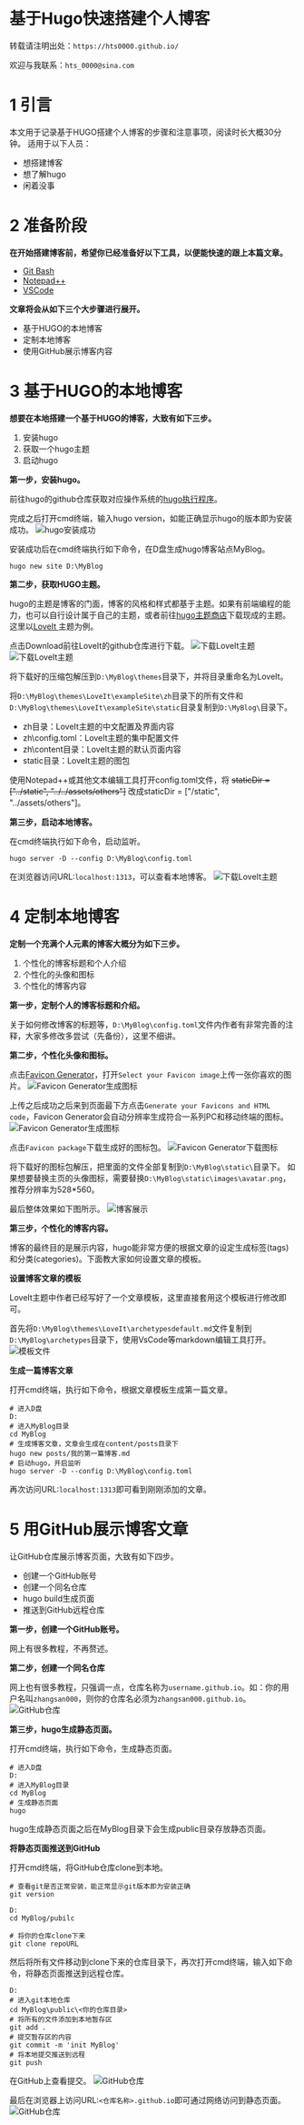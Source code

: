 # 基于Hugo快速搭建个人博客


<!--more-->

转载请注明出处：`https://hts0000.github.io/`

欢迎与我联系：`hts_0000@sina.com`

# 1 引言
本文用于记录基于HUGO搭建个人博客的步骤和注意事项，阅读时长大概30分钟。
适用于以下人员：
- 想搭建博客
- 想了解hugo
- 闲着没事

# 2 准备阶段
**在开始搭建博客前，希望你已经准备好以下工具，以便能快速的跟上本篇文章。**
- [Git Bash](https://git-scm.com/downloads)
- [Notepad++](https://notepad-plus-plus.org/downloads/)
- [VSCode](https://code.visualstudio.com/)

**文章将会从如下三个大步骤进行展开。**
- 基于HUGO的本地博客
- 定制本地博客
- 使用GitHub展示博客内容

# 3 基于HUGO的本地博客
**想要在本地搭建一个基于HUGO的博客，大致有如下三步。**
1. 安装hugo
2. 获取一个hugo主题
3. 启动hugo

**第一步，安装hugo。**

前往hugo的github仓库获取对应操作系统的[hugo执行程序](https://github.com/gohugoio/hugo/releases)。

完成之后打开cmd终端，输入hugo version，如能正确显示hugo的版本即为安装成功。
![hugo安装成功](https://cdn.jsdelivr.net/gh/hts0000/images/00.PNG "hugo安装成功")

安装成功后在cmd终端执行如下命令，在D盘生成hugo博客站点MyBlog。
```
hugo new site D:\MyBlog
```

**第二步，获取HUGO主题。**

hugo的主题是博客的门面，博客的风格和样式都基于主题。如果有前端编程的能力，也可以自行设计属于自己的主题，或者前往[hugo主题商店](https://themes.gohugo.io/)下载现成的主题。这里以[LoveIt
](https://themes.gohugo.io/loveit/)主题为例。

点击Download前往LoveIt的github仓库进行下载。
![下载LoveIt主题](https://cdn.jsdelivr.net/gh/hts0000/images/01.PNG "下载LoveIt主题")
![下载LoveIt主题](https://cdn.jsdelivr.net/gh/hts0000/images/02.png "下载LoveIt主题")

将下载好的压缩包解压到`D:\MyBlog\themes`目录下，并将目录重命名为LoveIt。

将`D:\MyBlog\themes\LoveIt\exampleSite\zh`目录下的所有文件和`D:\MyBlog\themes\LoveIt\exampleSite\static`目录复制到`D:\MyBlog\`目录下。
- zh目录：LoveIt主题的中文配置及界面内容
- zh\config.toml：LoveIt主题的集中配置文件
- zh\content目录：LoveIt主题的默认页面内容
- static目录：LoveIt主题的图包

使用Notepad++或其他文本编辑工具打开config.toml文件，将
~~staticDir = ["../static", "../../assets/others"]~~
改成staticDir = ["/static", "../assets/others"]。

**第三步，启动本地博客。**

在cmd终端执行如下命令，启动监听。
```
hugo server -D --config D:\MyBlog\config.toml
```
在浏览器访问URL:`localhost:1313`，可以查看本地博客。
![下载LoveIt主题](https://cdn.jsdelivr.net/gh/hts0000/images/03.png "下载LoveIt主题")

# 4 定制本地博客
**定制一个充满个人元素的博客大概分为如下三步。**
1. 个性化的博客标题和个人介绍
2. 个性化的头像和图标
3. 个性化的博客内容

**第一步，定制个人的博客标题和介绍。**

关于如何修改博客的标题等，`D:\MyBlog\config.toml`文件内作者有非常完善的注释，大家多修改多尝试（先备份），这里不细讲。

**第二步，个性化头像和图标。**

点击[Favicon Generator](https://realfavicongenerator.net/)，打开`Select your Favicon image`上传一张你喜欢的图片。
![Favicon Generator生成图标](https://cdn.jsdelivr.net/gh/hts0000/images/06.PNG  "Favicon Generator生成图标")

上传之后成功之后来到页面最下方点击`Generate your Favicons and HTML code`，Favicon Generator会自动分辨率生成符合一系列PC和移动终端的图标。
![Favicon Generator生成图标](https://cdn.jsdelivr.net/gh/hts0000/images/07.PNG "Favicon Generator生成图标")

点击`Favicon package`下载生成好的图标包。
![Favicon Generator下载图标](https://cdn.jsdelivr.net/gh/hts0000/images/08.PNG "Favicon Generator下载图标")

将下载好的图标包解压，把里面的文件全部复制到`D:\MyBlog\static\`目录下。
如果想要替换主页的头像图标，需要替换`D:\MyBlog\static\images\avatar.png`，推荐分辨率为528*560。

最后整体效果如下图所示。
![博客展示](https://cdn.jsdelivr.net/gh/hts0000/images/09.PNG "博客展示")

**第三步，个性化的博客内容。**

博客的最终目的是展示内容，hugo能非常方便的根据文章的设定生成标签(tags)和分类(categories)。下面教大家如何设置文章的模板。

**设置博客文章的模板**

LoveIt主题中作者已经写好了一个文章模板，这里直接套用这个模板进行修改即可。

首先将`D:\MyBlog\themes\LoveIt\archetypesdefault.md`文件复制到`D:\MyBlog\archetypes`目录下，使用VsCode等markdown编辑工具打开。
![模板文件](https://cdn.jsdelivr.net/gh/hts0000/images/10.PNG "模板文件")

**生成一篇博客文章**

打开cmd终端，执行如下命令，根据文章模板生成第一篇文章。
```
# 进入D盘
D:
# 进入MyBlog目录
cd MyBlog
# 生成博客文章，文章会生成在content/posts目录下
hugo new posts/我的第一篇博客.md
# 启动hugo，开启监听
hugo server -D --config D:\MyBlog\config.toml
```
再次访问URL:`localhost:1313`即可看到刚刚添加的文章。

# 5 用GitHub展示博客文章
让GitHub仓库展示博客页面，大致有如下四步。
- 创建一个GitHub账号
- 创建一个同名仓库
- hugo build生成页面
- 推送到GitHub远程仓库

**第一步，创建一个GitHub账号。**

网上有很多教程，不再赘述。

**第二步，创建一个同名仓库**

网上也有很多教程，只强调一点，仓库名称为`username.github.io`。如：你的用户名叫`zhangsan000`，则你的仓库名必须为`zhangsan000.github.io`。
![GitHub仓库](https://cdn.jsdelivr.net/gh/hts0000/images/11.PNG "GitHub仓库")

**第三步，hugo生成静态页面。**

打开cmd终端，执行如下命令，生成静态页面。
```
# 进入D盘
D:
# 进入MyBlog目录
cd MyBlog
# 生成静态页面
hugo
```
hugo生成静态页面之后在MyBlog目录下会生成public目录存放静态页面。

**将静态页面推送到GitHub**

打开cmd终端，将GitHub仓库clone到本地。
```
# 查看git是否正常安装，能正常显示git版本即为安装正确
git version

D:
cd MyBlog/pubilc

# 将你的仓库clone下来
git clone repoURL
```
然后将所有文件移动到clone下来的仓库目录下，再次打开cmd终端，输入如下命令，将静态页面推送到远程仓库。
```
D:
# 进入git本地仓库
cd MyBlog\public\<你的仓库目录>
# 将所有的文件添加到本地暂存区
git add .
# 提交暂存区的内容
git commit -m 'init MyBlog'
# 将本地提交推送到远程
git push
```
在GitHub上查看提交。
![GitHub仓库](https://cdn.jsdelivr.net/gh/hts0000/images/12.PNG "GitHub仓库")

最后在浏览器上访问URL:`<仓库名称>.github.io`即可通过网络访问到静态页面。
![GitHub仓库](https://cdn.jsdelivr.net/gh/hts0000/images/13.PNG "GitHub仓库")
